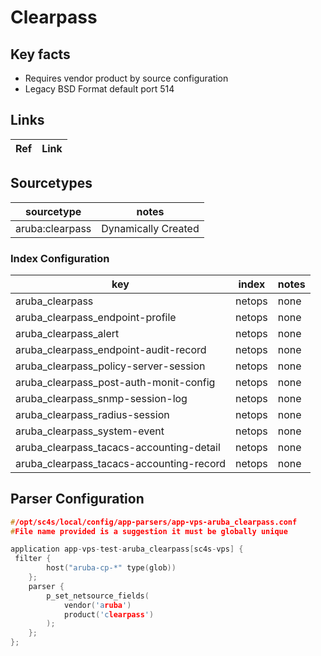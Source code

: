 # Clearpass

## Key facts

* Requires vendor product by source configuration
* Legacy BSD Format default port 514

## Links

| Ref            | Link                                                                                                    |
|----------------|---------------------------------------------------------------------------------------------------------|

## Sourcetypes

| sourcetype     | notes                                                                                                   |
|----------------|---------------------------------------------------------------------------------------------------------|
| aruba:clearpass| Dynamically  Created                                                                                    |


### Index Configuration

| key                                     | index  | notes          |
|-----------------------------------------|--------|----------------|
| aruba_clearpass                         | netops | none           |
| aruba_clearpass_endpoint-profile        | netops | none           |
| aruba_clearpass_alert                   | netops | none           |
| aruba_clearpass_endpoint-audit-record   | netops | none           |
| aruba_clearpass_policy-server-session   | netops | none           |
| aruba_clearpass_post-auth-monit-config  | netops | none           |
| aruba_clearpass_snmp-session-log        | netops | none           |
| aruba_clearpass_radius-session          | netops | none           |
| aruba_clearpass_system-event            | netops | none           |
| aruba_clearpass_tacacs-accounting-detail| netops | none           |
| aruba_clearpass_tacacs-accounting-record| netops | none           |


## Parser Configuration

```c
#/opt/sc4s/local/config/app-parsers/app-vps-aruba_clearpass.conf
#File name provided is a suggestion it must be globally unique

application app-vps-test-aruba_clearpass[sc4s-vps] {
 filter { 
        host("aruba-cp-*" type(glob))
    }; 
    parser { 
        p_set_netsource_fields(
            vendor('aruba')
            product('clearpass')
        ); 
    };   
};


```
